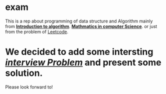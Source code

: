 # exam

This is a rep about programming of data structure and Algorithm mainly from 
  [**Introduction to algorithm**](https://mitpress.mit.edu/books/introduction-algorithms).
  [**Mathmatics in computer Science**](https://link.springer.com/journal/11786).
  or just from the problem of [Leetcode](https://leetcode.com).

# We decided to add some intersting [***interview Problem***](https://github.com/fooSynaptic/exam/tree/master/interviewProblem) and present some solution.
Please look forward to!
